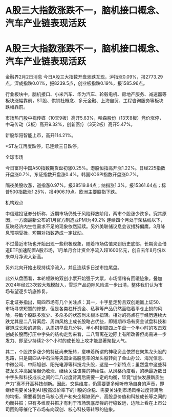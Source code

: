 # A股三大指数涨跌不一，脑机接口概念、汽车产业链表现活跃

# A股三大指数涨跌不一，脑机接口概念、汽车产业链表现活跃

金融界2月2日消息
今日A股三大指数开盘涨跌互现，沪指涨0.09%，报2773.29点，深成指跌0.01%，报8239.5点，创业板指跌0.19%，报1585.96点。

行业板块中，脑机接口、小米汽车、华为汽车、轮毂电机、房地产服务、减速器等板块涨幅靠前，ST股、供销社概念、多元金融、上海自贸、工程咨询服务等板块跌幅靠前。

市场热门股中视传媒（10天9板）高开5.63%，哈森股份（13天8板）竞价涨停，中马传动（3板）高开9.32%，创新医疗（3天2板）高开5.47%。

新股华阳智能上市，高开114.21%。

*ST左江再度跌停，已连续三日跌停。

全球市场

今日富时中国A50指数期货盘初涨0.25%。港股恒指高开涨1.22%。日经225指数开盘涨0.7%，东证指数开盘涨0.4%。韩国KOSPI指数开盘涨0.7%。

隔夜美股收涨，道指涨0.97%，报38519.84点；纳指涨1.3%，报15361.64点；标普500指数涨1.25%，报4906.19点。欧洲主要股指下跌。

机构观点

中信建投证券分析称，近期市场仍处于风险释放阶段，两市个股涨少跌多。究其原因，一方面最新公布的1月官方制造业PMI为49.2%
连续四个月处于荣枯线以下，反映经济内生性需求不足的现象依然延续。另外美联储议息会议措辞偏鹰，3月降息预期受挫，短期对指数造成一定扰动。

不过最近市场也开始出现一些积极现象，随着市场估值来到历史底部，长期资金借道ETF加速配置A股市场，1月单月合计资金净流入超1600亿元，创自去年8月份以来单月净流入新高。

另外北向开始出现持续净流入，并且连续多日逆市拉尾盘。

此外从盘面看，本轮领跌的双创小票开始强于大票，市场情绪有回暖迹象。叠加2024年经过3次较大规模敲入，雪球产品边际风险进一步出清，整体我们认为市场有望逐步筑底修复。

东北证券指出，周四市场有几个关注点：其一，十字星走势且双创跑赢上证50、市场寻求短暂的修整，但是各类杠杆资金、私募等产品仍然面临着平仓止损的风险，导致个股跌多涨少、多杀多的状态尚未根本扭转。相对的亮点在于经历连续大跌尤其是二八背离后、周四风格上成长股略占优些，即短期市场有资金试盘科技和赛道成长股的迹象，从周初早盘几分钟、半小时到周四上午盘一个半小时的攻击双创成长股而打压中字头的结构走势来看，二八背离在边际上有所改善但尚需进一步发力、即至少持续2-3个小时的成长股上攻才能显著聚拢人气。

其二，个股跌多涨少的特征尚未扭转，意味着所谓的神秘资金依然在聚焦龙头股的思路，只是周四从中石油等央国企高股息率的龙头股转向了金山办公、海光信息、中微公司、中际旭创、阳光电源等科技龙头股，这是一个新特点；虽然盘中这些科技龙头冲高回落但仍收涨、继续关注该类的持续性。从风格角度看，的确最近数日中字头和科技成长之间的二八过度背离后需要一定的均衡，毕竟“加快发展新质生产力”离不开高科技创新。因此，交易维度，仍需要更多倾听市场自身的声音，即继续需要关注到AH股高溢价率下的H股的企稳、需要关注到市场风格过度背离后的均衡，需要看到白马核心资产和央企稀缺资产、高股息价值和科技成长等之间的均衡共振；只有多维度共振才有利于市场筑底反弹的行稳致远，边际上看在上市公司回购等催化下市场有向双创、核心科技等转移的迹象。

